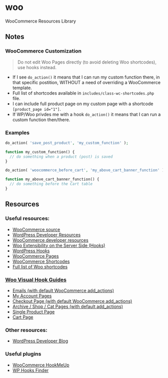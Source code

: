 # woo
WooCommerce Resources Library

## Notes

### WooCommerce Customization

> Do not edit Woo Pages directly (to avoid deleting Woo shortcodes), use hooks instead.
- If I see `do_action()` it means that I can run my custom function there, in that specific postition, WITHOUT a need of overriding a WooCommerce template.
- Full list of shortcodes available in `includes/class-wc-shortcodes.php` file.
- I can include full product page on my custom page with a shortcode `[product_page id="1"]`.
- If WP/Woo privdes me with a hook `do_action()` it means that I can run a custom function then/there.

### Examples

```php
do_action( 'save_post_product', 'my_custom_function' );

function my_custom_function() {
  // do something when a product (post) is saved
}
```
```php
do_action( 'woocommerce_before_cart', 'my_above_cart_banner_function' );

function my_above_cart_banner_function() {
  // do something before the Cart table
}
```


## Resources

### Useful resources:
- [WooCommerce source](https://github.com/woocommerce/woocommerce/tree/7bfef28ac5d614837e696852ab4ffb8d7686a847/plugins/woocommerce)
- [WordPress Developer Resources](https://developer.wordpress.org/reference/)
- [WooCommerce developer resources](https://developer.woo.com/docs/woocommerce-developer-resources/)
- [Woo Extensibility on the Server Side (Hooks)](https://developer.woo.com/2023/09/22/getting-to-know-woo-exploring-server-side-extensibility-with-hooks/)
- [WordPress Hooks](https://developer.wordpress.org/plugins/hooks/)
- [WooCommerce Pages](https://woo.com/document/woocommerce-pages/)
- [WooCommerce Shortcodes](https://woo.com/document/woocommerce-shortcodes/)
- [Full list of Woo shortcodes](https://github.com/woocommerce/woocommerce/blob/7bfef28ac5d614837e696852ab4ffb8d7686a847/plugins/woocommerce/includes/class-wc-shortcodes.php#L3)

### [Woo Visual Hook Guides](https://www.businessbloomer.com/category/woocommerce-tips/visual-hook-series/)

- [Emails (with default WooCommerce add_actions)](https://www.businessbloomer.com/woocommerce-visual-hook-guide-emails/)
- [My Account Pages](https://www.businessbloomer.com/woocommerce-visual-hook-guide-account-pages/)
- [Checkout Page (with default WooCommerce add_actions)](https://www.businessbloomer.com/woocommerce-visual-hook-guide-checkout-page/)
- [Archive / Shop / Cat Pages (with default add_actions)](https://www.businessbloomer.com/woocommerce-visual-hook-guide-archiveshopcat-page/)
- [Single Product Page](https://www.businessbloomer.com/woocommerce-visual-hook-guide-single-product-page/)
- [Cart Page](https://www.businessbloomer.com/woocommerce-visual-hook-guide-cart-page/)

### Other resources:
- [WordPress Developer Blog](https://developer.wordpress.org/news/)

### Useful plugins
- [WooCommerce HookMeUp](https://wordpress.org/plugins/hookmeup/)
- [WP Hooks Finder](https://wordpress.org/plugins/wp-hooks-finder/)
